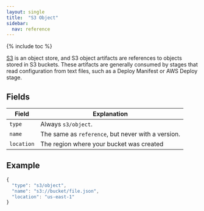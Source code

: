 ```yaml
---
layout: single
title:  "S3 Object"
sidebar:
  nav: reference
---
```


{% include toc %}

[S3](https://aws.amazon.com/s3/) is an object store, and S3 object
artifacts are references to objects stored in S3 buckets. These artifacts are
generally consumed by stages that read configuration from text files, such as a
Deploy Manifest or AWS Deploy stage.

## Fields

| Field | Explanation |
|-|-----------|
| `type` | Always `s3/object`. |
| `name` | The same as `reference`, but never with a version. |
| `location` | The region where your bucket was created |

## Example

```js
{
  "type": "s3/object",
  "name": "s3://bucket/file.json",
  "location": "us-east-1"
}
```
